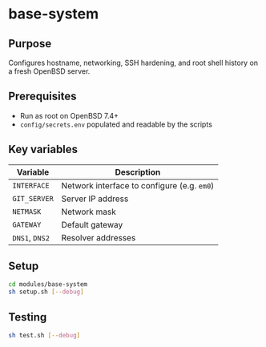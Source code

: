 # base-system

## Purpose
Configures hostname, networking, SSH hardening, and root shell history on a fresh OpenBSD server.

## Prerequisites
- Run as root on OpenBSD 7.4+
- `config/secrets.env` populated and readable by the scripts

## Key variables
| Variable | Description |
| --- | --- |
| `INTERFACE` | Network interface to configure (e.g. `em0`) |
| `GIT_SERVER` | Server IP address |
| `NETMASK` | Network mask |
| `GATEWAY` | Default gateway |
| `DNS1`, `DNS2` | Resolver addresses |

## Setup
```sh
cd modules/base-system
sh setup.sh [--debug]
```

## Testing
```sh
sh test.sh [--debug]
```
